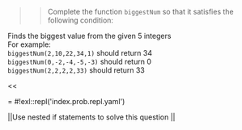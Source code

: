 >>Complete the function <code>biggestNum</code> so that it satisfies the following condition:
<p>Finds the biggest value from the given 5 integers<br/>
For example:<br/>
<code>biggestNum(2,10,22,34,1)</code> should return 34<br/>
<code>biggestNum(0,-2,-4,-5,-3)</code> should return 0<br/>
<code>biggestNum(2,2,2,2,33)</code> should return 33</p><<

= #!exl::repl('index.prob.repl.yaml')

||Use nested if statements to solve this question ||